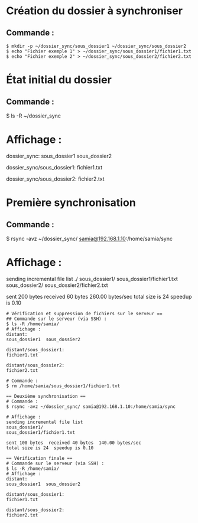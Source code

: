# Création du dossier à synchroniser
## Commande :
````
$ mkdir -p ~/dossier_sync/sous_dossier1 ~/dossier_sync/sous_dossier2
$ echo "Fichier exemple 1" > ~/dossier_sync/sous_dossier1/fichier1.txt
$ echo "Fichier exemple 2" > ~/dossier_sync/sous_dossier2/fichier2.txt

````
# État initial du dossier
## Commande :
$ ls -R ~/dossier_sync
# Affichage :
dossier_sync:
sous_dossier1  sous_dossier2

dossier_sync/sous_dossier1:
fichier1.txt

dossier_sync/sous_dossier2:
fichier2.txt

# Première synchronisation
## Commande :
$ rsync -avz ~/dossier_sync/ samia@192.168.1.10:/home/samia/sync

# Affichage :
sending incremental file list
./
sous_dossier1/
sous_dossier1/fichier1.txt
sous_dossier2/
sous_dossier2/fichier2.txt

sent 200 bytes  received 60 bytes  260.00 bytes/sec
total size is 24  speedup is 0.10

````
# Vérification et suppression de fichiers sur le serveur ==
## Commande sur le serveur (via SSH) :
$ ls -R /home/samia/
# Affichage :
distant:
sous_dossier1  sous_dossier2

distant/sous_dossier1:
fichier1.txt

distant/sous_dossier2:
fichier2.txt

# Commande :
$ rm /home/samia/sous_dossier1/fichier1.txt

== Deuxième synchronisation ==
# Commande :
$ rsync -avz ~/dossier_sync/ samia@192.168.1.10:/home/samia/sync

# Affichage :
sending incremental file list
sous_dossier1/
sous_dossier1/fichier1.txt

sent 100 bytes  received 40 bytes  140.00 bytes/sec
total size is 24  speedup is 0.10

== Vérification finale ==
# Commande sur le serveur (via SSH) :
$ ls -R /home/samia/
# Affichage :
distant:
sous_dossier1  sous_dossier2

distant/sous_dossier1:
fichier1.txt

distant/sous_dossier2:
fichier2.txt
